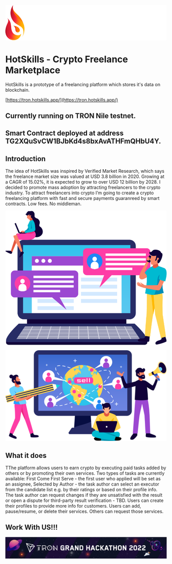 ![LOGO](client/images/logo1.png "Logo")


# HotSkills - Crypto Freelance Marketplace
HotSkills is a prototype of a freelancing platform which stores it's data on blockchain.



[https://tron.hotskills.app/](https://tron.hotskills.app/)

## Currently running on TRON Nile testnet.



## Smart Contract deployed at address TG2XQuSvCW1BJbKd4s8bxAvATHFmQHbU4Y.

## Introduction
The idea of HotSkills was inspired by Verified Market Research, which says the freelance market size was valued at USD 3.8 billion in 2020. Growing at a CAGR of 15.02%, it is expected to grow to over USD 12 billion by 2028. I decided to promote mass adoption by attracting freelancers to the crypto industry. To attract freelancers into crypto I’m going to create a crypto freelancing platform with fast and secure payments guaranreed by smart contracts. Low fees. No middleman.

![HERO1](client/images/hero1.png "Hero1")

![HERO2](client/images/hero2.png "Hero2")

## What it does
TThe platform allows users to earn crypto by executing paid tasks added by others or by promoting their own services. Two types of tasks are currently available: First Come First Serve - the first user who applied will be set as an assignee, Selected by Author - the task author can select an executor from the candidate list e.g. by their ratings or based on their profile info. The task author can request changes if they are unsatisfied with the result or open a dispute for third-party result verification - TBD. Users can create their profiles to provide more info for customers. Users can add, pause/resume, or delete their services. Others can request those services.

## Work With US!!!

![Hackathon](client/images/session2.jpeg "HACKATHON")